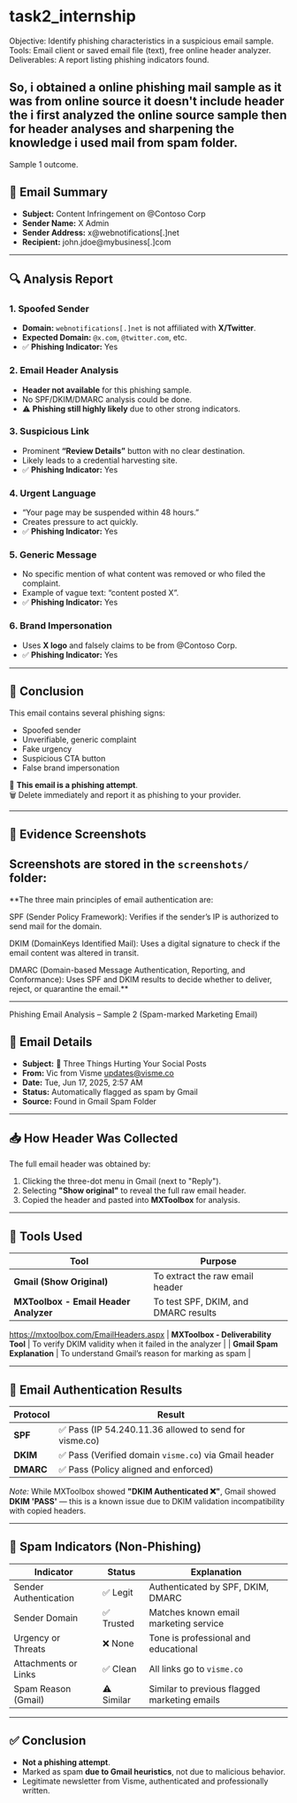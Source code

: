 # task2_internship
 Objective: Identify phishing characteristics in a suspicious email sample.
 Tools:  Email client or saved email file (text), free online header analyzer.
 Deliverables: A report listing phishing indicators found.

 So, i obtained a online phishing mail sample as it was from online source it doesn't include header the i first analyzed the online source sample then for header analyses and sharpening the knowledge i used mail from spam folder.
 ------------
 Sample 1 outcome.
 ## 📌 Email Summary

- **Subject:** Content Infringement on @Contoso Corp
- **Sender Name:** X Admin
- **Sender Address:** x@webnotifications[.]net
- **Recipient:** john.jdoe@mybusiness[.]com

---

## 🔍 Analysis Report

### 1. **Spoofed Sender**
- **Domain:** `webnotifications[.]net` is not affiliated with **X/Twitter**.
- **Expected Domain:** `@x.com`, `@twitter.com`, etc.
- ✅ **Phishing Indicator:** Yes

### 2. **Email Header Analysis**
- **Header not available** for this phishing sample.
- No SPF/DKIM/DMARC analysis could be done.
- ⚠️ **Phishing still highly likely** due to other strong indicators.

### 3. **Suspicious Link**
- Prominent **“Review Details”** button with no clear destination.
- Likely leads to a credential harvesting site.
- ✅ **Phishing Indicator:** Yes

### 4. **Urgent Language**
- “Your page may be suspended within 48 hours.”
- Creates pressure to act quickly.
- ✅ **Phishing Indicator:** Yes

### 5. **Generic Message**
- No specific mention of what content was removed or who filed the complaint.
- Example of vague text: “content posted X”.
- ✅ **Phishing Indicator:** Yes

### 6. **Brand Impersonation**
- Uses **X logo** and falsely claims to be from @Contoso Corp.
- ✅ **Phishing Indicator:** Yes

---

## 🧠 Conclusion

This email contains several phishing signs:

- Spoofed sender
- Unverifiable, generic complaint
- Fake urgency
- Suspicious CTA button
- False brand impersonation

📛 **This email is a phishing attempt**.  
🗑️ Delete immediately and report it as phishing to your provider.

---

## 📎 Evidence Screenshots

Screenshots are stored in the `screenshots/` folder:
-------------------
 **The three main principles of email authentication are:

SPF (Sender Policy Framework):
Verifies if the sender’s IP is authorized to send mail for the domain.

DKIM (DomainKeys Identified Mail):
Uses a digital signature to check if the email content was altered in transit.

DMARC (Domain-based Message Authentication, Reporting, and Conformance):
Uses SPF and DKIM results to decide whether to deliver, reject, or quarantine the email.**

--------------------
Phishing Email Analysis – Sample 2 (Spam-marked Marketing Email)

## 📄 Email Details

- **Subject:** 🌟 Three Things Hurting Your Social Posts  
- **From:** Vic from Visme <updates@visme.co>  
- **Date:** Tue, Jun 17, 2025, 2:57 AM  
- **Status:** Automatically flagged as spam by Gmail  
- **Source:** Found in Gmail Spam Folder  

---

## 📥 How Header Was Collected

The full email header was obtained by:
1. Clicking the three-dot menu in Gmail (next to "Reply").
2. Selecting **"Show original"** to reveal the full raw email header.
3. Copied the header and pasted into **MXToolbox** for analysis.

---

## 🔧 Tools Used

| Tool | Purpose |
|------|---------|
| **Gmail (Show Original)** | To extract the raw email header |
| **MXToolbox - Email Header Analyzer** | To test SPF, DKIM, and DMARC results |
https://mxtoolbox.com/EmailHeaders.aspx
| **MXToolbox - Deliverability Tool** | To verify DKIM validity when it failed in the analyzer |
| **Gmail Spam Explanation** | To understand Gmail’s reason for marking as spam |

---

## 🔐 Email Authentication Results

| Protocol | Result |
|----------|--------|
| **SPF**  | ✅ Pass (IP 54.240.11.36 allowed to send for visme.co) |
| **DKIM** | ✅ Pass (Verified domain `visme.co`) via Gmail header |
| **DMARC**| ✅ Pass (Policy aligned and enforced) |

*Note:* While MXToolbox showed **"DKIM Authenticated ❌"**, Gmail showed **DKIM 'PASS'** — this is a known issue due to DKIM validation incompatibility with copied headers.

---

## 🚩 Spam Indicators (Non-Phishing)

| Indicator               | Status      | Explanation |
|------------------------|-------------|-------------|
| Sender Authentication  | ✅ Legit     | Authenticated by SPF, DKIM, DMARC |
| Sender Domain           | ✅ Trusted   | Matches known email marketing service |
| Urgency or Threats      | ❌ None      | Tone is professional and educational |
| Attachments or Links    | ✅ Clean     | All links go to `visme.co` |
| Spam Reason (Gmail)     | ⚠️ Similar   | Similar to previous flagged marketing emails |

---

## ✅ Conclusion

- **Not a phishing attempt**.
- Marked as spam **due to Gmail heuristics**, not due to malicious behavior.
- Legitimate newsletter from Visme, authenticated and professionally written.

